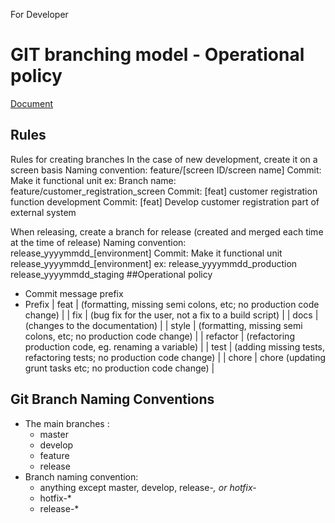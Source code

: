 For Developer

# GIT branching model - Operational policy 
[Document](https://nvie.com/posts/a-successful-git-branching-model/)
## Rules
Rules for creating branches
In the case of new development, create it on a screen basis
Naming convention: feature/[screen ID/screen name]
Commit: Make it functional unit
ex:
Branch name: feature/customer_registration_screen
Commit: [feat] customer registration function development
Commit: [feat] Develop customer registration part of external system

When releasing, create a branch for release (created and merged each time at the time of release)
Naming convention: release_yyyymmdd_[environment]
Commit: Make it functional unit
release_yyyymmdd_[environment]
ex:
release_yyyymmdd_production
release_yyyymmdd_staging
##Operational policy 
- Commit message prefix
- Prefix 
| feat          | (formatting, missing semi colons, etc; no production code change)       | 
| fix           | (bug fix for the user, not a fix to a build script)                     |
| docs          | (changes to the documentation)                                          |
| style         | (formatting, missing semi colons, etc; no production code change)       |
| refactor      | (refactoring production code, eg. renaming a variable)                  |
| test          | (adding missing tests, refactoring tests; no production code change)    |
| chore         | chore (updating grunt tasks etc; no production code change)             |
    
## Git Branch Naming Conventions
- The main branches :
    - master
    - develop 
    - feature
    - release
- Branch naming convention:
    - anything except master, develop, release-*, or hotfix-*
    - hotfix-*
    - release-*